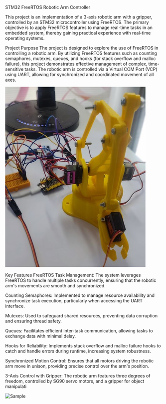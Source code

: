 STM32 FreeRTOS Robotic Arm Controller

This project is an implementation of a 3-axis robotic arm with a gripper, controlled by an STM32 microcontroller using FreeRTOS. The primary objective is to apply FreeRTOS features to manage real-time tasks in an embedded system, thereby gaining practical experience with real-time operating systems.

Project Purpose
The project is designed to explore the use of FreeRTOS in controlling a robotic arm. By utilizing FreeRTOS features such as counting semaphores, mutexes, queues, and hooks (for stack overflow and malloc failure), this project demonstrates effective management of complex, time-sensitive tasks. The robotic arm is controlled via a Virtual COM Port (VCP) using UART, allowing for synchronized and coordinated movement of all axes.
 
![Sample](https://github.com/Emrecanbl/STM32_FreeRtos_Robotic_Arm_Controller/blob/main/rsz_11723388000535.jpg?raw=true)

Key Features
FreeRTOS Task Management: The system leverages FreeRTOS to handle multiple tasks concurrently, ensuring that the robotic arm's movements are smooth and synchronized.

Counting Semaphores: Implemented to manage resource availability and synchronize task execution, particularly when accessing the UART interface.

Mutexes: Used to safeguard shared resources, preventing data corruption and ensuring thread safety.

Queues: Facilitates efficient inter-task communication, allowing tasks to exchange data with minimal delay.

Hooks for Reliability: Implements stack overflow and malloc failure hooks to catch and handle errors during runtime, increasing system robustness.

Synchronized Motion Control: Ensures that all motors driving the robotic arm move in unison, providing precise control over the arm's position.

3-Axis Control with Gripper: The robotic arm features three degrees of freedom, controlled by SG90 servo motors, and a gripper for object manipulati

![Sample](https://github.com/Emrecanbl/STM32_FreeRtos_Robotic_Arm_Controller/blob/main/8zxgha.gif?raw=true)
